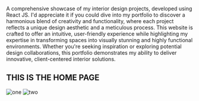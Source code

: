 A comprehensive showcase of my interior design projects, developed using React JS. I'd appreciate it if you could dive into my portfolio to discover a harmonious blend of creativity and functionality, where each project reflects a unique design aesthetic and a meticulous process. This website is crafted to offer an intuitive, user-friendly experience while highlighting my expertise in transforming spaces into visually stunning and highly functional environments. Whether you're seeking inspiration or exploring potential design collaborations, this portfolio demonstrates my ability to deliver innovative, client-centered interior solutions.

THIS IS THE HOME PAGE
---------------------
![one](https://github.com/user-attachments/assets/8ff79e45-1741-4b81-bde8-f356c4de6c00)
![two](https://github.com/user-attachments/assets/bd6d5a2d-407a-4c82-a149-c6a4a294b21a)
